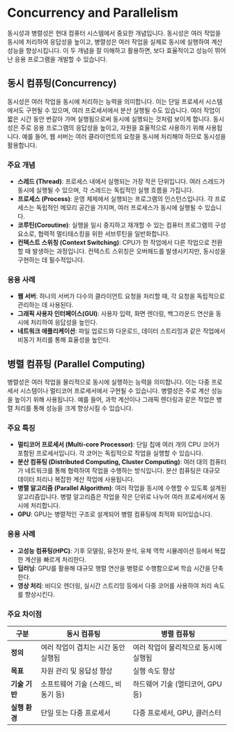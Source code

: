 # Concurrency and Parallelism

동시성과 병렬성은 현대 컴퓨터 시스템에서 중요한 개념입니다. 동시성은 여러 작업을 동시에 처리하여 응답성을 높이고, 병렬성은 여러 작업을 실제로 동시에 실행하여 계산 성능을 향상시킵니다. 이 두 개념을 잘 이해하고 활용하면, 보다 효율적이고 성능이 뛰어난 응용 프로그램을 개발할 수 있습니다.

## 동시 컴퓨팅(Concurrency)

동시성은 여러 작업을 동시에 처리하는 능력을 의미합니다. 이는 단일 프로세서 시스템에서도 구현될 수 있으며, 여러 프로세서에서 분산 실행될 수도 있습니다. 여러 작업이 짧은 시간 동안 번갈아 가며 실행됨으로써 동시에 실행되는 것처럼 보이게 합니다. 동시성은 주로 응용 프로그램의 응답성을 높이고, 자원을 효율적으로 사용하기 위해 사용됩니다. 예를 들어, 웹 서버는 여러 클라이언트의 요청을 동시에 처리해야 하므로 동시성을 활용합니다.

### 주요 개념

- **스레드 (Thread)**: 프로세스 내에서 실행되는 가장 작은 단위입니다. 여러 스레드가 동시에 실행될 수 있으며, 각 스레드는 독립적인 실행 흐름을 가집니다.
- **프로세스 (Process)**: 운영 체제에서 실행되는 프로그램의 인스턴스입니다. 각 프로세스는 독립적인 메모리 공간을 가지며, 여러 프로세스가 동시에 실행될 수 있습니다.
- **코루틴(Coroutine)**: 실행을 일시 중지하고 재개할 수 있는 컴퓨터 프로그램의 구성 요소로, 협력적 멀티태스킹을 위한 서브루틴을 일반화합니다.
- **컨텍스트 스위칭 (Context Switching)**: CPU가 한 작업에서 다른 작업으로 전환할 때 발생하는 과정입니다. 컨텍스트 스위칭은 오버헤드를 발생시키지만, 동시성을 구현하는 데 필수적입니다.

### 응용 사례

- **웹 서버**: 하나의 서버가 다수의 클라이언트 요청을 처리할 때, 각 요청을 독립적으로 관리하는 데 사용된다.
- **그래픽 사용자 인터페이스(GUI)**: 사용자 입력, 화면 렌더링, 백그라운드 연산을 동시에 처리하여 응답성을 높인다.
- **네트워크 애플리케이션**: 파일 업로드와 다운로드, 데이터 스트리밍과 같은 작업에서 비동기 처리를 통해 효율성을 높인다.

## 병렬 컴퓨팅 (Parallel Computing)

병렬성은 여러 작업을 물리적으로 동시에 실행하는 능력을 의미합니다. 이는 다중 프로세서 시스템이나 멀티코어 프로세서에서 구현될 수 있습니다. 병렬성은 주로 계산 성능을 높이기 위해 사용됩니다. 예를 들어, 과학 계산이나 그래픽 렌더링과 같은 작업은 병렬 처리를 통해 성능을 크게 향상시킬 수 있습니다.

### 주요 특징

- **멀티코어 프로세서 (Multi-core Processor)**: 단일 칩에 여러 개의 CPU 코어가 포함된 프로세서입니다. 각 코어는 독립적으로 작업을 실행할 수 있습니다.
- **분산 컴퓨팅 (Distributed Computing, Cluster Computing)**: 여러 대의 컴퓨터가 네트워크를 통해 협력하여 작업을 수행하는 방식입니다. 분산 컴퓨팅은 대규모 데이터 처리나 복잡한 계산 작업에 사용됩니다.
- **병렬 알고리즘 (Parallel Algorithm)**: 여러 작업을 동시에 수행할 수 있도록 설계된 알고리즘입니다. 병렬 알고리즘은 작업을 작은 단위로 나누어 여러 프로세서에서 동시에 처리합니다.
- **GPU**: GPU는 병렬적인 구조로 설계되어 병렬 컴퓨팅에 최적화 되어있습니다.

### 응용 사례

- **고성능 컴퓨팅(HPC)**: 기후 모델링, 유전자 분석, 유체 역학 시뮬레이션 등에서 복잡한 계산을 빠르게 처리한다.
- **딥러닝**: GPU를 활용해 대규모 행렬 연산을 병렬로 수행함으로써 학습 시간을 단축한다.
- **영상 처리**: 비디오 렌더링, 실시간 스트리밍 등에서 다중 코어를 사용하여 처리 속도를 향상시킨다.

### 주요 차이점

| 구분          | 동시 컴퓨팅                         | 병렬 컴퓨팅                          |
| ------------- | ----------------------------------- | ------------------------------------ |
| **정의**      | 여러 작업이 겹치는 시간 동안 실행됨 | 여러 작업이 물리적으로 동시에 실행됨 |
| **목표**      | 자원 관리 및 응답성 향상            | 실행 속도 향상                       |
| **기술 기반** | 소프트웨어 기술 (스레드, 비동기 등) | 하드웨어 기술 (멀티코어, GPU 등)     |
| **실행 환경** | 단일 또는 다중 프로세서             | 다중 프로세서, GPU, 클러스터         |
